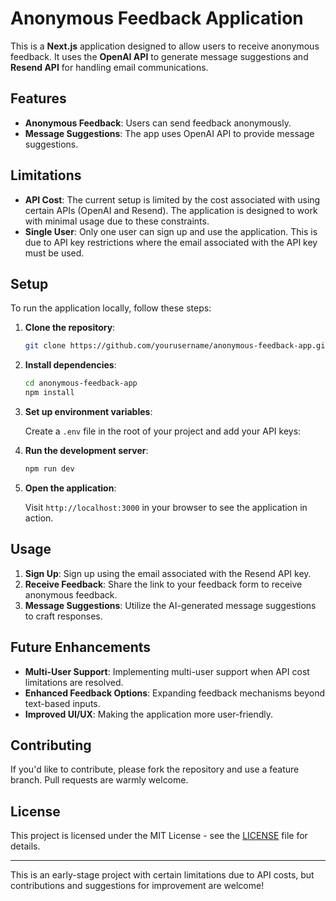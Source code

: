 # Anonymous Feedback Application

This is a **Next.js** application designed to allow users to receive anonymous feedback. It uses the **OpenAI API** to generate message suggestions and **Resend API** for handling email communications.

## Features

- **Anonymous Feedback**: Users can send feedback anonymously.
- **Message Suggestions**: The app uses OpenAI API to provide message suggestions.
  
## Limitations

- **API Cost**: The current setup is limited by the cost associated with using certain APIs (OpenAI and Resend). The application is designed to work with minimal usage due to these constraints.
- **Single User**: Only one user can sign up and use the application. This is due to API key restrictions where the email associated with the API key must be used.

## Setup

To run the application locally, follow these steps:

1. **Clone the repository**:
    ```bash
    git clone https://github.com/yourusername/anonymous-feedback-app.git
    ```
2. **Install dependencies**:
    ```bash
    cd anonymous-feedback-app
    npm install
    ```
3. **Set up environment variables**:
   
   Create a `.env` file in the root of your project and add your API keys:
    
4. **Run the development server**:
    ```bash
    npm run dev
    ```

5. **Open the application**:
   
   Visit `http://localhost:3000` in your browser to see the application in action.

## Usage

1. **Sign Up**: Sign up using the email associated with the Resend API key.
2. **Receive Feedback**: Share the link to your feedback form to receive anonymous feedback.
3. **Message Suggestions**: Utilize the AI-generated message suggestions to craft responses.

## Future Enhancements

- **Multi-User Support**: Implementing multi-user support when API cost limitations are resolved.
- **Enhanced Feedback Options**: Expanding feedback mechanisms beyond text-based inputs.
- **Improved UI/UX**: Making the application more user-friendly.

## Contributing

If you'd like to contribute, please fork the repository and use a feature branch. Pull requests are warmly welcome.

## License

This project is licensed under the MIT License - see the [LICENSE](LICENSE) file for details.

---

This is an early-stage project with certain limitations due to API costs, but contributions and suggestions for improvement are welcome!
